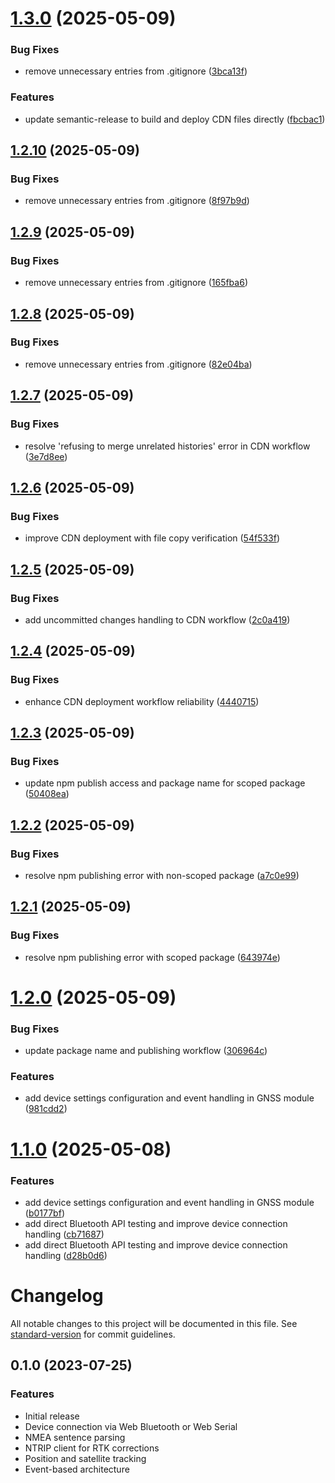 # [1.3.0](https://github.com/BrandonLewis/gnss.js/compare/v1.2.10...v1.3.0) (2025-05-09)


### Bug Fixes

* remove unnecessary entries from .gitignore ([3bca13f](https://github.com/BrandonLewis/gnss.js/commit/3bca13fe3fffbae96187b8cef25e386991c4a065))


### Features

* update semantic-release to build and deploy CDN files directly ([fbcbac1](https://github.com/BrandonLewis/gnss.js/commit/fbcbac1a13ff90842d98324ee7d8daf0ea20312f))

## [1.2.10](https://github.com/BrandonLewis/gnss.js/compare/v1.2.9...v1.2.10) (2025-05-09)


### Bug Fixes

* remove unnecessary entries from .gitignore ([8f97b9d](https://github.com/BrandonLewis/gnss.js/commit/8f97b9d0a18555213b62e434e6bbbf3ff45c84cf))

## [1.2.9](https://github.com/BrandonLewis/gnss.js/compare/v1.2.8...v1.2.9) (2025-05-09)


### Bug Fixes

* remove unnecessary entries from .gitignore ([165fba6](https://github.com/BrandonLewis/gnss.js/commit/165fba6f0ff5279107274333219133caccf22f95))

## [1.2.8](https://github.com/BrandonLewis/gnss.js/compare/v1.2.7...v1.2.8) (2025-05-09)


### Bug Fixes

* remove unnecessary entries from .gitignore ([82e04ba](https://github.com/BrandonLewis/gnss.js/commit/82e04bacc086a8705e6d4d20c2686ac9c003cd87))

## [1.2.7](https://github.com/BrandonLewis/gnss.js/compare/v1.2.6...v1.2.7) (2025-05-09)


### Bug Fixes

* resolve 'refusing to merge unrelated histories' error in CDN workflow ([3e7d8ee](https://github.com/BrandonLewis/gnss.js/commit/3e7d8eed01a9dc272b1e91806026804aa5d90618))

## [1.2.6](https://github.com/BrandonLewis/gnss.js/compare/v1.2.5...v1.2.6) (2025-05-09)


### Bug Fixes

* improve CDN deployment with file copy verification ([54f533f](https://github.com/BrandonLewis/gnss.js/commit/54f533f039abe8a06235fec362ca0c2b72096bd5))

## [1.2.5](https://github.com/BrandonLewis/gnss.js/compare/v1.2.4...v1.2.5) (2025-05-09)


### Bug Fixes

* add uncommitted changes handling to CDN workflow ([2c0a419](https://github.com/BrandonLewis/gnss.js/commit/2c0a419faa8f4c238939a207fe31502c271292f7))

## [1.2.4](https://github.com/BrandonLewis/gnss.js/compare/v1.2.3...v1.2.4) (2025-05-09)


### Bug Fixes

* enhance CDN deployment workflow reliability ([4440715](https://github.com/BrandonLewis/gnss.js/commit/4440715e5ff387a27c56e76712741a720623e7ce))

## [1.2.3](https://github.com/BrandonLewis/gnss.js/compare/v1.2.2...v1.2.3) (2025-05-09)


### Bug Fixes

* update npm publish access and package name for scoped package ([50408ea](https://github.com/BrandonLewis/gnss.js/commit/50408ea634e4002a7fbb6c9ba0d45acf1369bba2))

## [1.2.2](https://github.com/BrandonLewis/gnss.js/compare/v1.2.1...v1.2.2) (2025-05-09)


### Bug Fixes

* resolve npm publishing error with non-scoped package ([a7c0e99](https://github.com/BrandonLewis/gnss.js/commit/a7c0e99eaf92d4790dfee3fe8761df63ca423176))

## [1.2.1](https://github.com/BrandonLewis/gnss.js/compare/v1.2.0...v1.2.1) (2025-05-09)


### Bug Fixes

* resolve npm publishing error with scoped package ([643974e](https://github.com/BrandonLewis/gnss.js/commit/643974e674db2f28e9f64adc4d20d34db20ea899))

# [1.2.0](https://github.com/BrandonLewis/gnss.js/compare/v1.1.0...v1.2.0) (2025-05-09)


### Bug Fixes

* update package name and publishing workflow ([306964c](https://github.com/BrandonLewis/gnss.js/commit/306964c24549cd47088d5768905a6411f5666d49))


### Features

* add device settings configuration and event handling in GNSS module ([981cdd2](https://github.com/BrandonLewis/gnss.js/commit/981cdd22a96f2a66a13cfb0f1a1cf07da67763ba))

# [1.1.0](https://github.com/BrandonLewis/gnss.js/compare/v1.0.1...v1.1.0) (2025-05-08)


### Features

* add device settings configuration and event handling in GNSS module ([b0177bf](https://github.com/BrandonLewis/gnss.js/commit/b0177bf13184599e9ade8b998e2465f45e176a3f))
* add direct Bluetooth API testing and improve device connection handling ([cb71687](https://github.com/BrandonLewis/gnss.js/commit/cb7168765f02760c01dda73a9d5966f645fe248d))
* add direct Bluetooth API testing and improve device connection handling ([d28b0d6](https://github.com/BrandonLewis/gnss.js/commit/d28b0d6d6be7e74500f2a32ebcfcec6f55de215d))

# Changelog

All notable changes to this project will be documented in this file. See [standard-version](https://github.com/conventional-changelog/standard-version) for commit guidelines.

## 0.1.0 (2023-07-25)

### Features

* Initial release
* Device connection via Web Bluetooth or Web Serial
* NMEA sentence parsing
* NTRIP client for RTK corrections
* Position and satellite tracking
* Event-based architecture
